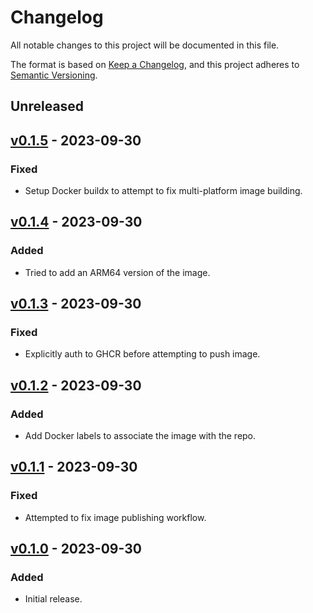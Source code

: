 # Changelog

All notable changes to this project will be documented in this file.

The format is based on [Keep a Changelog](https://keepachangelog.com/en/1.0.0/),
and this project adheres to [Semantic Versioning](https://semver.org/spec/v2.0.0.html).

## Unreleased

## [v0.1.5] - 2023-09-30

[v0.1.5]: https://github.com/ezzatron/nvector-test-api/releases/tag/v0.1.5

### Fixed

- Setup Docker buildx to attempt to fix multi-platform image building.

## [v0.1.4] - 2023-09-30

[v0.1.4]: https://github.com/ezzatron/nvector-test-api/releases/tag/v0.1.4

### Added

- Tried to add an ARM64 version of the image.

## [v0.1.3] - 2023-09-30

[v0.1.3]: https://github.com/ezzatron/nvector-test-api/releases/tag/v0.1.3

### Fixed

- Explicitly auth to GHCR before attempting to push image.

## [v0.1.2] - 2023-09-30

[v0.1.2]: https://github.com/ezzatron/nvector-test-api/releases/tag/v0.1.2

### Added

- Add Docker labels to associate the image with the repo.

## [v0.1.1] - 2023-09-30

[v0.1.1]: https://github.com/ezzatron/nvector-test-api/releases/tag/v0.1.1

### Fixed

- Attempted to fix image publishing workflow.

## [v0.1.0] - 2023-09-30

[v0.1.0]: https://github.com/ezzatron/nvector-test-api/releases/tag/v0.1.0

### Added

- Initial release.
